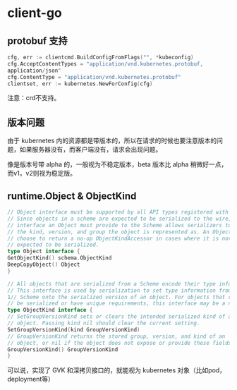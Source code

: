 
# client-go

## protobuf 支持

```go
cfg, err := clientcmd.BuildConfigFromFlags("", *kubeconfig)
cfg.AcceptContentTypes = "application/vnd.kubernetes.protobuf,
application/json"
cfg.ContentType = "application/vnd.kubernetes.protobuf"
clientset, err := kubernetes.NewForConfig(cfg)
```

注意：crd不支持。

## 版本问题

由于 kubernetes 内的资源都是带版本的，所以在请求的时候也要注意版本的问题，如果服务器没有，而客户端没有，请求会出现问题。

像是版本号带 alpha 的，一般视为不稳定版本，beta 版本比 alpha 稍微好一点，而v1，v2则视为稳定版。

## runtime.Object & ObjectKind

```go
// Object interface must be supported by all API types registered with Scheme.
// Since objects in a scheme are expected to be serialized to the wire, the
// interface an Object must provide to the Scheme allows serializers to set
// the kind, version, and group the object is represented as. An Object may
// choose to return a no-op ObjectKindAccessor in cases where it is not
// expected to be serialized.
type Object interface {
GetObjectKind() schema.ObjectKind
DeepCopyObject() Object
}

// All objects that are serialized from a Scheme encode their type information.
// This interface is used by serialization to set type information from the
1// Scheme onto the serialized version of an object. For objects that cannot
// be serialized or have unique requirements, this interface may be a no-op.
type ObjectKind interface {
// SetGroupVersionKind sets or clears the intended serialized kind of an
// object. Passing kind nil should clear the current setting.
SetGroupVersionKind(kind GroupVersionKind)
// GroupVersionKind returns the stored group, version, and kind of an
// object, or nil if the object does not expose or provide these fields.
GroupVersionKind() GroupVersionKind
}
```

可以说，实现了 GVK 和深拷贝接口的，就能视为 kubernetes 对象（比如pod，deployment等）

